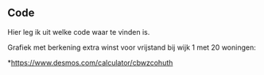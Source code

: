 ## Code

Hier leg ik uit welke code waar te vinden is.

Grafiek met berkening extra winst voor vrijstand bij wijk 1 met 20 woningen:

*https://www.desmos.com/calculator/cbwzcohuth
